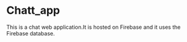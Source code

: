 # Chatt_app

This is a chat web application.It is hosted on Firebase and it uses the Firebase database.

